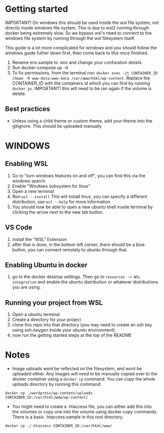 # Getting started
IMPORTANT! On windows this should be used inside the wsl file system, not directly inside windows file system. This is due to wsl2 running through docker being extremely slow. So we bypass wsl's need to connect to the windows file system by running through the wsl filesystem itself.

This guide is a lot more complicated for windows and you should follow the windows guide futher down first, then come back to this once finished.

1. Rename env.sample to .env and change your confuration details
2. Run docker-compose up -d
3. To fix permissions, from the terminal run: `docker exec -it CONTAINER_ID chown -R www-data:www-data /var/www/html/wp-content`. Replace the CONTAINER_ID with the containers id which you can find by running `docker ps`. IMPORTANT! this will need to be ran again if the volume is delete.

## Best practices
- Unless using a child theme or custom theme, add your theme into the gitignore. This should be uploaded manually



# WINDOWS

## Enabling WSL
1. Go to "turn windows features on and off", you can find this via the windows search. 
2. Enable "Windows subsystem for linux"
3. Open a new terminal
4. Run `wsl --install` This will install linux, you can specify a different distribution, use `wsl --help` for more information
5. You should now be able to open a new ubuntu shell inside terminal by clicking the arrow next to the new tab button. 

## VS Code
1. Install the "WSL" Extension 
2. after that is done, in the bottom left corner, there should be a blue button, you can connect remotely to ubuntu through that. 

## Enabling Ubuntu in docker
1. go to the docker desktop settings. Then go to `resources -> WSL integration` and enable the ubuntu distribution or whatever distributions you are using.


## Running your project from WSL
1. Open a ubuntu terminal
2. Create a directory for your project
3. clone this repo into that directory (you may need to create an ssh key using ssh-keygen inside your ubuntu environment).
4. now run the getting started steps at the top of the README



# Notes

- Image uploads wont be reflected on the filesystem, and wont be uploaded either. Any images will need to be manually copied over to the docker container using a `docker cp` command. You can copy the whole uploads directory by running this command:
```
docker cp ./wordpress/wp-content/uploads CONTAINER_ID:/var/html/www/wp-content/
```


- You might need to create a .htaccess file, you can either add this into the volumes or copy one into the volume using docker copy commands. There is a basic .htaccess.sample in this root directory.
```
docker cp ./.htaccess CONTAINER_ID:/var/html/www/
```